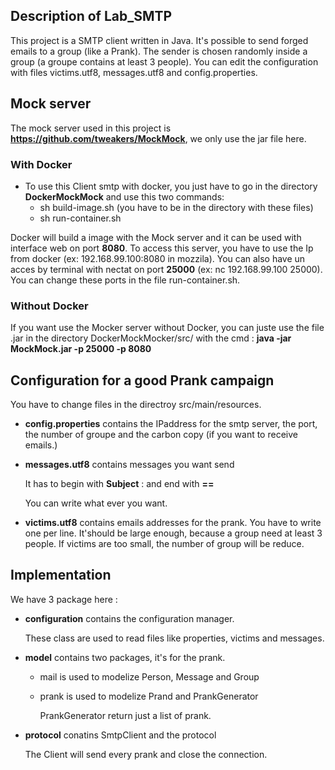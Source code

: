 ## Description of Lab_SMTP

This project is a SMTP client written in Java. It's possible to send forged emails to a group (like a Prank). The sender is chosen randomly inside a group (a groupe contains at least 3 people). You can edit the configuration with files victims.utf8, messages.utf8 and config.properties.

## Mock server

The mock server used in this project is **https://github.com/tweakers/MockMock**, we only use the jar file here.

### With Docker

- To use this Client smtp with docker, you just have to go in the directory **DockerMockMock** and use this two commands:
  - sh build-image.sh (you have to be in the directory with these files)
  - sh run-container.sh

Docker will build a image with the Mock server and it can be used with interface web on port **8080**. To access this server, you have to use the Ip from docker (ex: 192.168.99.100:8080 in mozzila). You can also have un acces by terminal with nectat on port **25000** (ex: nc 192.168.99.100 25000). You can change these ports in the file run-container.sh.

### Without Docker

If you want use the Mocker server without Docker, you can juste use the file .jar in the directory DockerMockMocker/src/ with the cmd : **java -jar MockMock.jar -p 25000 -p 8080**

## Configuration for a good Prank campaign

You have to change files in the directroy src/main/resources.

- **config.properties** contains the IPaddress for the smtp server, the port, the number of groupe and the carbon copy (if you want to receive emails.)

- **messages.utf8** contains messages you want send

  It has to begin with **Subject** : <subject> and end with **==**

  You can write what ever you want.

- **victims.utf8** contains emails addresses for the prank. You have to write one per line. It'should be large enough, because a group need at least 3 people. If victims are too small, the number of group will be reduce.

## Implementation

We have 3 package here : 

- **configuration** contains the configuration manager. 

  These class are used to read files like properties, victims and messages.

- **model** contains two packages, it's for the prank. 

  - mail is used to modelize Person, Message and Group

  - prank is used to modelize Prand and PrankGenerator

    PrankGenerator return just a list of prank.

- **protocol** conatins SmtpClient and the protocol

  The Client will send every prank and close the connection.